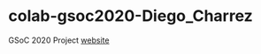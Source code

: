 # colab-gsoc2020-Diego_Charrez

GSoC 2020 Project [website](https://theroboticsclub.github.io/colab-gsoc2020-Diego_Charrez/)